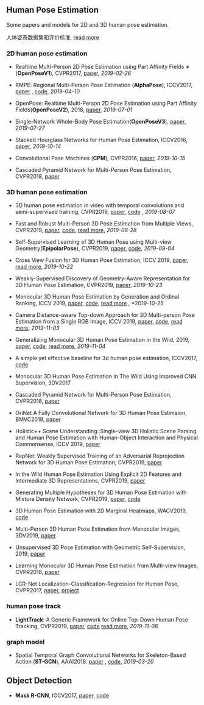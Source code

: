 ## Human Pose Estimation

Some papers and models for 2D and 3D human pose estimation.

人体姿态数据集和评价标准, [read more](human-pose-estimation/Datasets_Evaluation.md)

### 2D human pose estimation

- Realtime Multi-Person 2D Pose Estimation using Part Affinity Fields ∗ (**OpenPoseV1**), CVPR2017,  [paper](https://arxiv.org/abs/1611.08050v2),  *2019-02-26*
- RMPE: Regional Multi-Person Pose Estimation (**AlphaPose**), ICCV2017,  [paper](https://arxiv.org/pdf/1612.00137.pdf) ,  [code](https://github.com/MVIG-SJTU/AlphaPose),  *2019-04-10*
- OpenPose: Realtime Multi-Person 2D Pose Estimation using Part Affinity Fields(**OpenPoseV2**), 2018,  [paper](https://arxiv.org/abs/1812.08008v2), *2019-07-01*
- Single-Network Whole-Body Pose Estimation(**OpenPoseV3**),  [paper](https://arxiv.org/abs/1909.134230),  *2019-07-27*

- Stacked Hourglass Networks for Human Pose Estimation, ICCV2016,  [paper](https://arxiv.org/abs/1603.06937v2),  *2019-10-14*

- Convolutional Pose Machines (**CPM**), CVPR2016,  [paper](https://arxiv.org/abs/1602.00134v4),  *2019-10-15*



- Cascaded Pyramid Network for Multi-Person Pose Estimation, CVPR2018,  [paper](https://arxiv.org/pdf/1711.07319v2.pdf)



### 3D human pose estimation

- 3D human pose estimation in video with temporal convolutions and semi-supervised training,  CVPR2019,  [paper](http://arxiv.org/abs/1811.11742), [code](https://github.com/facebookresearch/VideoPose3D) ,  *2019-08-07*
- Fast and Robust Multi-Person 3D Pose Estimation from Multiple Views,  CVPR2019,  [paper](http://arxiv.org/abs/1901.04111), [code](https://github.com/zju3dv/mvpose), [read more](human-pose-estimation/Multi_View_ZJUCAD.md),  *2019-08-28*
- Self-Supervised Learning of 3D Human Pose using Multi-view Geometry(**EpipolarPose**),  CVPR2019,  [paper](http://arxiv.org/abs/1903.02330), [code](https://github.com/mkocabas/EpipolarPose),  *2019-09-04*
- Cross View Fusion for 3D Human Pose Estimation, ICCV 2019,   [paper](http://arxiv.org/abs/1909.01203),  [read more](human-pose-estimation/Cross_View_Fusion.md), *2019-10-22*
- Weakly-Supervised Discovery of Geometry-Aware Representation for 3D Human Pose Estimation,  CVPR2019,  [paper](http://arxiv.org/abs/1903.08839),  *2019-10-23*
- Monocular 3D Human Pose Estimation by Generation and Ordinal Ranking, ICCV 2019,  [paper](http://arxiv.org/abs/1904.01324), [code](https://github.com/ssfootball04/generative_pose),  [read more](3D/Monocular_3D_Generation_Ordinal_Ranking.md) , *2019-10-25
- Camera Distance-aware Top-down Approach for 3D Multi-person Pose Estimation from a Single RGB Image, ICCV 2019,  [paper](http://arxiv.org/abs/1907.11346), [code](https://github.com/mks0601/3DMPPE_ROOTNET_RELEASE), [read more](human-pose-estimation/Distance-aware_Top-down.md),  *2019-11-03*
- Generalizing Monocular 3D Human Pose Estimation in the Wild, 2019,  [paper](http://arxiv.org/abs/1904.05512), [code](https://github.com/llcshappy/Monocular-3D-Human-Pose), [read more](human-pose-estimation/Monocular_3D_Wild.md),  *2019-11-04*





- A simple yet effective baseline for 3d human pose estimation, ICCV2017, [code](https://github.com/una-dinosauria/3d-pose-baseline)

- Monocular 3D Human Pose Estimation In The Wild Using Improved CNN Supervision, 3DV2017

- Cascaded Pyramid Network for Multi-Person Pose Estimation, CVPR2018, [paper](https://arxiv.org/pdf/1711.07319v2.pdf)

- OriNet A Fully Convolutional Network for 3D Human Pose Estimaion, BMVC2018,  [paper](http://arxiv.org/abs/1811.04989)

- Holistic++ Scene Understanding: Single-view 3D Holistic Scene Parsing and Human Pose Estimation with Human-Object Interaction and Physical Commonsense, ICCV 2019,  [paper](http://arxiv.org/abs/1909.01507)

- RepNet: Weakly Supervised Training of an Adversarial Reprojection Network for 3D Human Pose Estimation,  CVPR2019,  [paper](http://arxiv.org/abs/1902.09868)
- In the Wild Human Pose Estimation Using Explicit 2D Features and Intermediate 3D Representations,  CVPR2019,  [paper](http://arxiv.org/abs/1904.03289)
- Generating Multiple Hypotheses for 3D Human Pose Estimation with Mixture Density Network,  CVPR2019,  [paper](http://arxiv.org/abs/1904.05547), [code](https://github.com/chaneyddtt/Generating-Multiple-Hypotheses-for-3D-Human-Pose-Estimation-with-Mixture-Density-Network)

- 3D Human Pose Estimation with 2D Marginal Heatmaps, WACV2019, [code](https://github.com/anibali/margipose)
- Multi-Person 3D Human Pose Estimation from Monocular Images, 3DV2019,  [paper](http://arxiv.org/abs/1909.10854)
- Unsupervised 3D Pose Estimation with Geometric Self-Supervision, 2019,  [paper](http://arxiv.org/abs/1904.04812)
- Learning Monocular 3D Human Pose Estimation from Multi-view Images, CVPR2018, [paper](https://arxiv.org/pdf/1803.04775v2.pdf)
- LCR-Net Localization-Classification-Regression for Human Pose, CVPR2017, [paper](http://openaccess.thecvf.com/content_cvpr_2017/papers/Rogez_LCR-Net_Localization-Classification-Regression_for_CVPR_2017_paper.pdf),  [project](https://thoth.inrialpes.fr/src/LCR-Net/)





### human pose track

- **LightTrack**: A Generic Framework for Online Top-Down Human Pose Tracking,  CVPR2019,  [paper](https://github.com/Guanghan/lighttrack),  [code](https://github.com/Guanghan/lighttrack)  [read more](human-pose-estimation/LightTrack.md), *2019-11-06*





### graph model

- Spatial Temporal Graph Convolutional Networks for Skeleton-Based Action (**ST-GCN**), AAAI2018.  [paper](https://arxiv.org/abs/1801.07455v2) ,  [code](https://github.com/yysijie/st-gcn),  *2019-03-20*





## Object Detection

- **Mask R-CNN**,  ICCV2017,  [paper](https://arxiv.org/abs/1703.06870v3), [code](https://github.com/facebookresearch/Detectron)  
